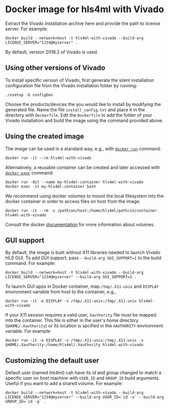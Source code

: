 # Docker image for hls4ml with Vivado

Extract the Vivado installation archive here and provide the path to license server.
For example:

```
docker build --network=host -t hls4ml-with-vivado --build-arg LICENSE_SERVER="1234@myserver" .
```

By default, version 2018.2 of Vivado is used.

## Using other versions of Vivado

To install specific version of Vivado, first generate the silent installation configuration file from the Vivado installation folder by running:

```
./xsetup -b configGen
```

Choose the products/devices the you would like to install by modifying the generated file. Name the file `install_config.txt` and place it in the directory with `Dockerfile`. Edit the `Dockerfile` to add the folder of your Vivado installation and build the image using the command provided above.

## Using the created image

The image can be used in a standard way, e.g., with [`docker run`](https://docs.docker.com/engine/reference/commandline/run/) command:

```
docker run -it --rm hls4ml-with-vivado
```

Alternatively, a reusable container can be created and later accessed with [`docker exec`](https://docs.docker.com/engine/reference/commandline/exec/) command:

```
docker run -dit --name my-hls4ml-container hls4ml-with-vivado
docker exec -it my-hls4ml-container bash
```

We recommend using docker volumes to mount the local filesystem into the docker container in order to access files on host from the image.

```
docker run -it --rm -v /path/on/host:/home/hls4ml/path/in/container hls4ml-with-vivado
```

Consult the docker [documentation](https://docs.docker.com/storage/volumes/) for more information about volumes.

## GUI support

By default, the image is built without X11 libraries needed to launch Vivado HLS GUI. To add GUI support, pass `--build-arg GUI_SUPPORT=1` to the build command. For example:

```
docker build --network=host -t hls4ml-with-vivado --build-arg LICENSE_SERVER="1234@myserver" --build-arg GUI_SUPPORT=1 .
```

To launch GUI apps in Docker container, map `/tmp/.X11-unix` and `DISPLAY` environment variable from host to the container, e.g.,

```
docker run -it -e DISPLAY -v /tmp/.X11-unix:/tmp/.X11-unix hls4ml-with-vivado
```

If your X11 session requires a valid user, `Xauthority` file must be mapped into the container. This file is either in the user's home directory (`$HOME/.Xauthority`) or its location is spcified in the `XAUTHORITY` environment variable. For example:

```
docker run -it -e DISPLAY -v /tmp/.X11-unix:/tmp/.X11-unix -v $HOME/.Xauthority:/home/hls4ml/.Xauthority hls4ml-with-vivado
```

## Customizing the default user

Default user (named *hls4ml*) cah have its *id* and *group* changed to match a specific user on host machine with `USER_ID` and `GROUP_ID` build arguments. Useful if you want to add a shared volume. For example:

```
docker build --network=host -t hls4ml-with-vivado --build-arg LICENSE_SERVER="1234@myserver" --build-arg USER_ID=`id -u` --build-arg GROUP_ID=`id -g` .
```
